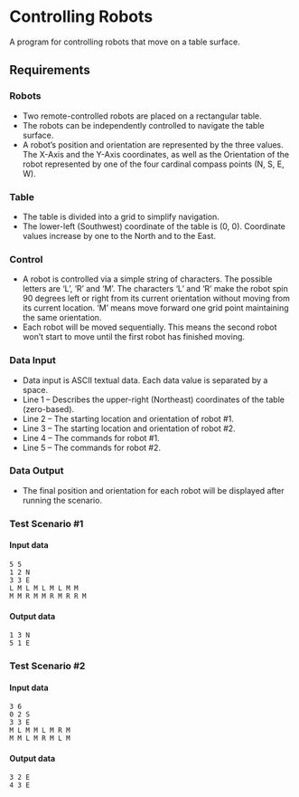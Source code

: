 # Controlling Robots

A program for controlling robots that move on a table surface.

## Requirements

### Robots

* Two remote-controlled robots are placed on a rectangular table.
* The robots can be independently controlled to navigate the table surface.
* A robot’s position and orientation are represented by the three values. The X-Axis and the Y-Axis coordinates, as well as the Orientation of the robot represented by one of the four cardinal compass points (N, S, E, W).

### Table

* The table is divided into a grid to simplify navigation.
* The lower-left (Southwest) coordinate of the table is (0, 0). Coordinate values increase by one to the North and to the East.

### Control

* A robot is controlled via a simple string of characters. The possible letters are ‘L’, ‘R’ and ‘M’. The characters ‘L’ and ‘R’ make the robot spin 90 degrees left or right from its current orientation without moving from its current location. ‘M’ means move forward one grid point maintaining the same orientation.
* Each robot will be moved sequentially. This means the second robot won’t start to move until the first robot has finished moving.

### Data Input

* Data input is ASCII textual data. Each data value is separated by a space.
* Line 1 – Describes the upper-right (Northeast) coordinates of the table (zero-based).
* Line 2 – The starting location and orientation of robot #1.
* Line 3 – The starting location and orientation of robot #2.
* Line 4 – The commands for robot #1.
* Line 5 – The commands for robot #2.

### Data Output

* The final position and orientation for each robot will be displayed after running the scenario.

### Test Scenario #1

#### Input data

```python3
5 5
1 2 N
3 3 E
L M L M L M L M M
M M R M M R M R R M
```

#### Output data

```python3
1 3 N
5 1 E
```

### Test Scenario #2

#### Input data

```python3
3 6
0 2 S
3 3 E
M L M M L M R M
M M L M R M L M
```

#### Output data

```python3
3 2 E
4 3 E
```
